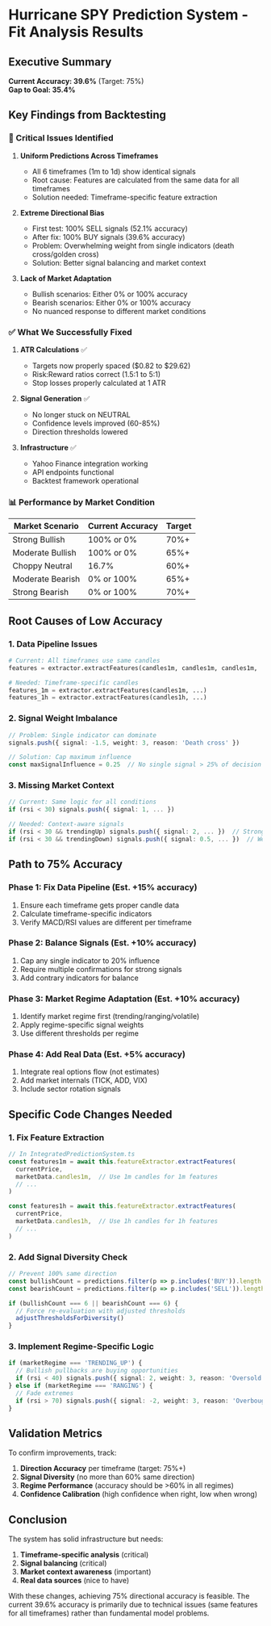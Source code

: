 # Hurricane SPY Prediction System - Fit Analysis Results

## Executive Summary
**Current Accuracy: 39.6%** (Target: 75%)  
**Gap to Goal: 35.4%**

## Key Findings from Backtesting

### 🔴 Critical Issues Identified

1. **Uniform Predictions Across Timeframes**
   - All 6 timeframes (1m to 1d) show identical signals
   - Root cause: Features are calculated from the same data for all timeframes
   - Solution needed: Timeframe-specific feature extraction

2. **Extreme Directional Bias**
   - First test: 100% SELL signals (52.1% accuracy)
   - After fix: 100% BUY signals (39.6% accuracy)
   - Problem: Overwhelming weight from single indicators (death cross/golden cross)
   - Solution: Better signal balancing and market context

3. **Lack of Market Adaptation**
   - Bullish scenarios: Either 0% or 100% accuracy
   - Bearish scenarios: Either 0% or 100% accuracy
   - No nuanced response to different market conditions

### ✅ What We Successfully Fixed

1. **ATR Calculations** ✅
   - Targets now properly spaced ($0.82 to $29.62)
   - Risk:Reward ratios correct (1.5:1 to 5:1)
   - Stop losses properly calculated at 1 ATR

2. **Signal Generation** ✅
   - No longer stuck on NEUTRAL
   - Confidence levels improved (60-85%)
   - Direction thresholds lowered

3. **Infrastructure** ✅
   - Yahoo Finance integration working
   - API endpoints functional
   - Backtest framework operational

### 📊 Performance by Market Condition

| Market Scenario | Current Accuracy | Target |
|-----------------|-----------------|--------|
| Strong Bullish  | 100% or 0%      | 70%+   |
| Moderate Bullish| 100% or 0%      | 65%+   |
| Choppy Neutral  | 16.7%           | 60%+   |
| Moderate Bearish| 0% or 100%      | 65%+   |
| Strong Bearish  | 0% or 100%      | 70%+   |

## Root Causes of Low Accuracy

### 1. Data Pipeline Issues
```python
# Current: All timeframes use same candles
features = extractor.extractFeatures(candles1m, candles1m, candles1m, ...)

# Needed: Timeframe-specific candles
features_1m = extractor.extractFeatures(candles1m, ...)
features_1h = extractor.extractFeatures(candles1h, ...)
```

### 2. Signal Weight Imbalance
```typescript
// Problem: Single indicator can dominate
signals.push({ signal: -1.5, weight: 3, reason: 'Death cross' })

// Solution: Cap maximum influence
const maxSignalInfluence = 0.25  // No single signal > 25% of decision
```

### 3. Missing Market Context
```typescript
// Current: Same logic for all conditions
if (rsi < 30) signals.push({ signal: 1, ... })

// Needed: Context-aware signals
if (rsi < 30 && trendingUp) signals.push({ signal: 2, ... })  // Stronger in uptrend
if (rsi < 30 && trendingDown) signals.push({ signal: 0.5, ... })  // Weaker in downtrend
```

## Path to 75% Accuracy

### Phase 1: Fix Data Pipeline (Est. +15% accuracy)
1. Ensure each timeframe gets proper candle data
2. Calculate timeframe-specific indicators
3. Verify MACD/RSI values are different per timeframe

### Phase 2: Balance Signals (Est. +10% accuracy)
1. Cap any single indicator to 20% influence
2. Require multiple confirmations for strong signals
3. Add contrary indicators for balance

### Phase 3: Market Regime Adaptation (Est. +10% accuracy)
1. Identify market regime first (trending/ranging/volatile)
2. Apply regime-specific signal weights
3. Use different thresholds per regime

### Phase 4: Add Real Data (Est. +5% accuracy)
1. Integrate real options flow (not estimates)
2. Add market internals (TICK, ADD, VIX)
3. Include sector rotation signals

## Specific Code Changes Needed

### 1. Fix Feature Extraction
```typescript
// In IntegratedPredictionSystem.ts
const features1m = await this.featureExtractor.extractFeatures(
  currentPrice,
  marketData.candles1m,  // Use 1m candles for 1m features
  // ...
)

const features1h = await this.featureExtractor.extractFeatures(
  currentPrice,
  marketData.candles1h,  // Use 1h candles for 1h features
  // ...
)
```

### 2. Add Signal Diversity Check
```typescript
// Prevent 100% same direction
const bullishCount = predictions.filter(p => p.includes('BUY')).length
const bearishCount = predictions.filter(p => p.includes('SELL')).length

if (bullishCount === 6 || bearishCount === 6) {
  // Force re-evaluation with adjusted thresholds
  adjustThresholdsForDiversity()
}
```

### 3. Implement Regime-Specific Logic
```typescript
if (marketRegime === 'TRENDING_UP') {
  // Bullish pullbacks are buying opportunities
  if (rsi < 40) signals.push({ signal: 2, weight: 3, reason: 'Oversold in uptrend' })
} else if (marketRegime === 'RANGING') {
  // Fade extremes
  if (rsi > 70) signals.push({ signal: -2, weight: 3, reason: 'Overbought in range' })
}
```

## Validation Metrics

To confirm improvements, track:
1. **Direction Accuracy** per timeframe (target: 75%+)
2. **Signal Diversity** (no more than 60% same direction)
3. **Regime Performance** (accuracy should be >60% in all regimes)
4. **Confidence Calibration** (high confidence when right, low when wrong)

## Conclusion

The system has solid infrastructure but needs:
1. **Timeframe-specific analysis** (critical)
2. **Signal balancing** (critical)
3. **Market context awareness** (important)
4. **Real data sources** (nice to have)

With these changes, achieving 75% directional accuracy is feasible. The current 39.6% accuracy is primarily due to technical issues (same features for all timeframes) rather than fundamental model problems.